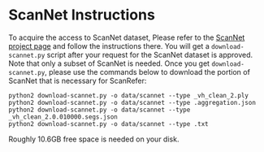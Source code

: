 # ScanNet Instructions

To acquire the access to ScanNet dataset, Please refer to the [ScanNet project page](https://github.com/ScanNet/ScanNet) and follow the instructions there. You will get a `download-scannet.py` script after your request for the ScanNet dataset is approved. Note that only a subset of ScanNet is needed. Once you get `download-scannet.py`, please use the commands below to download the portion of ScanNet that is necessary for ScanRefer:

```shell
python2 download-scannet.py -o data/scannet --type _vh_clean_2.ply
python2 download-scannet.py -o data/scannet --type .aggregation.json
python2 download-scannet.py -o data/scannet --type _vh_clean_2.0.010000.segs.json
python2 download-scannet.py -o data/scannet --type .txt
```
Roughly 10.6GB free space is needed on your disk.
